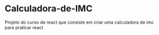 # Calculadora-de-IMC
Projeto do curso de react que consiste em criar uma calculadora de imc para praticar react
